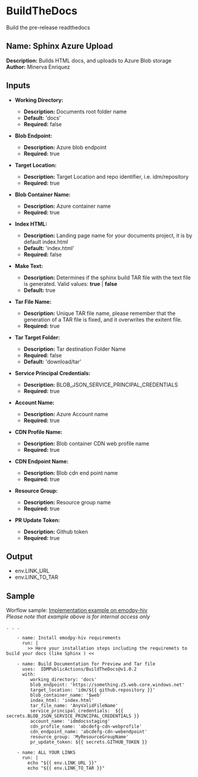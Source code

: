 # BuildTheDocs
Build the pre-release readthedocs

## Name: Sphinx Azure Upload
**Description:** Builds HTML docs, and uploads to Azure Blob storage  
**Author:** Minerva Enriquez

## Inputs
- **Working Directory:**
  - **Description:** Documents root folder name
  - **Default:** 'docs'
  - **Required:** false

- **Blob Endpoint:**
  - **Description:** Azure blob endpoint
  - **Required:** true

- **Target Location:**
  - **Description:** Target Location and repo identifier, i.e. idm/repository
  - **Required:** true

- **Blob Container Name:**
  - **Description:** Azure container name
  - **Required:** true

- **Index HTML:**
  - **Description:** Landing page name for your documents project, it is by default index.html
  - **Default:** 'index.html'
  - **Required:** false

- **Make Text:**
  - **Description:** Determines if the sphinx build TAR file with the text file is generated. Valid values: **true** | **false**
  - **Default:** true

- **Tar File Name:**
  - **Description:** Unique TAR file name, please remember that the generation of a TAR file is fixed, and it overwrites the exitent file.
  - **Required:** true

- **Tar Target Folder:**
  - **Description:** Tar destination Folder Name
  - **Required:** false
  - **Default:** 'download/tar'

- **Service Principal Credentials:**
  - **Description:** BLOB_JSON_SERVICE_PRINCIPAL_CREDENTIALS
  - **Required:** true

- **Account Name:**
  - **Description:** Azure Account name
  - **Required:** true

- **CDN Profile Name:**
  - **Description:** Blob container CDN web profile name
  - **Required:** true

- **CDN Endpoint Name:**
  - **Description:** Blob cdn end point name
  - **Required:** true

- **Resource Group:**
  - **Description:** Resource group name
  - **Required:** true

- **PR Update Token:**
  - **Description:** Github token
  - **Required:** true
 
## Output
-  env.LINK_URL
-  env.LINK_TO_TAR


## Sample
Worflow sample:
[Implementation example on emodpy-hiv](https://github.com/InstituteforDiseaseModeling/emodpy-hiv/blob/8255d344620976af2dfb7d7184569a1da912d795/.github/workflows/emodpy-hiv-docs-rebuild.yml#L41)
_</br>Please note that example above is for internal access only_

```
. . . 

    - name: Install emodpy-hiv requirements
      run: |
        >> Here your installation steps including the requiremets to build your docs (like Sphinx ) <<

    - name: Build Documentation for Preview and Tar file
      uses:  IDMPublicActions/BuildTheDocs@v1.0.2
      with:
         working_directory: 'docs'
         blob_endpoint: 'https://something.z5.web.core.windows.net'
         target_location: 'idm/${{ github.repository }}'
         blob_container_name: '$web'
         index_html: 'index.html'
         tar_file_name: 'AnyValidFileName'
         service_principal_credentials:  ${{ secrets.BLOB_JSON_SERVICE_PRINCIPAL_CREDENTIALS }} 
         account_name: 'idmdocsstaging'
         cdn_profile_name: 'abcdefg-cdn-webprofile'
         cdn_endpoint_name: 'abcdefg-cdn-webendpoint'
         resource_group: 'MyResourceGroupName'
         pr_update_token: ${{ secrets.GITHUB_TOKEN }}

    - name: ALL YOUR LINKS
      run: |
        echo "${{ env.LINK_URL }}"
        echo "${{ env.LINK_TO_TAR }}"

```
